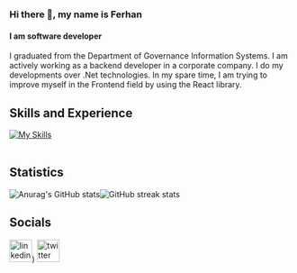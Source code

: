 ### Hi there 👋, my name is Ferhan
#### I am software developer

I graduated from the Department of Governance Information Systems. I am actively working as a backend developer in a corporate company. I do my developments over .Net technologies. In my spare time, I am trying to improve myself in the Frontend field by using the React library.

## Skills and Experience

[![My Skills](https://skillicons.dev/icons?i=cs,dotnet,javascript,react&theme=light)](https://skillicons.dev)<br><br>



## Statistics
 ![Anurag's GitHub stats](https://github-readme-stats.vercel.app/api?username=ferhanabaci&show_icons=true&theme=radical)![GitHub streak stats](https://streak-stats.demolab.com/?user=ferhanabaci)  

## Socials
[<img src='https://cdn.jsdelivr.net/npm/simple-icons@3.0.1/icons/linkedin.svg' alt='linkedin' height='40'>](https://www.linkedin.com/in/ferhan-abaci-36a107199/))  [<img src='https://cdn.jsdelivr.net/npm/simple-icons@3.0.1/icons/twitter.svg' alt='twitter' height='40'>](https://twitter.com/https://twitter.com/ferhanabacii)  






